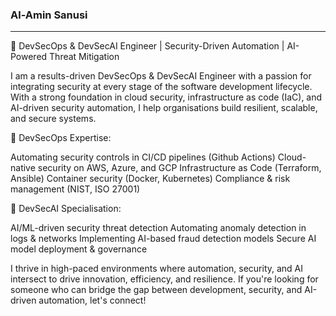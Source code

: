 ### Al-Amin Sanusi
---
🚀 DevSecOps & DevSecAI Engineer | Security-Driven Automation | AI-Powered Threat Mitigation

I am a results-driven DevSecOps & DevSecAI Engineer with a passion for integrating security at every stage of the software development lifecycle. With a strong foundation in cloud security, infrastructure as code (IaC), and AI-driven security automation, I help organisations build resilient, scalable, and secure systems.

🔹 DevSecOps Expertise:

Automating security controls in CI/CD pipelines (Github Actions)
Cloud-native security on AWS, Azure, and GCP
Infrastructure as Code (Terraform, Ansible)
Container security (Docker, Kubernetes)
Compliance & risk management (NIST, ISO 27001)

🔹 DevSecAI Specialisation:

AI/ML-driven security threat detection
Automating anomaly detection in logs & networks
Implementing AI-based fraud detection models
Secure AI model deployment & governance

I thrive in high-paced environments where automation, security, and AI intersect to drive innovation, efficiency, and resilience. If you're looking for someone who can bridge the gap between development, security, and AI-driven automation, let's connect!

<!--
**AASanusi/aasanusi** is a ✨ _special_ ✨ repository because its `README.md` (this file) appears on your GitHub profile.

Here are some ideas to get you started:

- 🔭 I’m currently working on ...
- 🌱 I’m currently learning ...
- 👯 I’m looking to collaborate on ...
- 🤔 I’m looking for help with ...
- 💬 Ask me about ...
- 📫 How to reach me: ...
- 😄 Pronouns: ...
- ⚡ Fun fact: ...
-->
